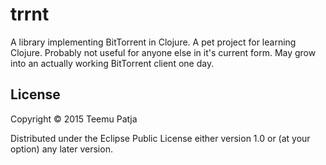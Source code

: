 # trrnt

A library implementing BitTorrent in Clojure. A pet project for learning Clojure. Probably not useful for anyone else in it's current form. May grow into an actually working BitTorrent client one day.


## License


Copyright © 2015 Teemu Patja

Distributed under the Eclipse Public License either version 1.0 or (at
your option) any later version.
